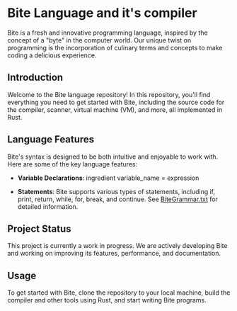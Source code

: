 # Bite Language and it's compiler


Bite is a fresh and innovative programming language, inspired by the concept of a "byte" in the computer world. Our unique twist on programming is the incorporation of culinary terms and concepts to make coding a delicious experience.

## Introduction

Welcome to the Bite language repository! In this repository, you'll find everything you need to get started with Bite, including the source code for the compiler, scanner, virtual machine (VM), and more, all implemented in Rust. 

## Language Features

Bite's syntax is designed to be both intuitive and enjoyable to work with. Here are some of the key language features:

- **Variable Declarations**:
 ingredient variable_name = expression

- **Statements**: Bite supports various types of statements, including if, print, return, while, for, break, and continue. See [BiteGrammar.txt](BiteGrammar.txt) for detailed information.


## Project Status

This project is currently a work in progress. We are actively developing Bite and working on improving its features, performance, and documentation.

## Usage

To get started with Bite, clone the repository to your local machine, build the compiler and other tools using Rust, and start writing Bite programs.
